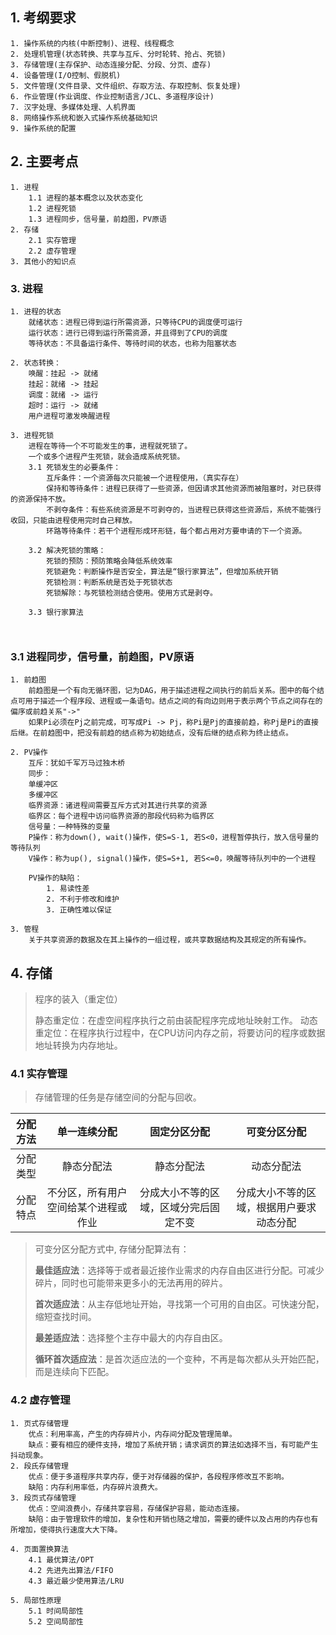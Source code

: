 ## 1. 考纲要求

```
1. 操作系统的内核(中断控制)、进程、线程概念
2. 处理机管理(状态转换、共享与互斥、分时轮转、抢占、死锁)
3. 存储管理(主存保护、动态连接分配、分段、分页、虚存)
4. 设备管理(I/O控制、假脱机)
5. 文件管理(文件目录、文件组织、存取方法、存取控制、恢复处理)
6. 作业管理(作业调度、作业控制语言/JCL、多道程序设计)
7. 汉字处理、多媒体处理、人机界面
8. 网络操作系统和嵌入式操作系统基础知识
9. 操作系统的配置
```



## 2. 主要考点

```
1. 进程
	1.1 进程的基本概念以及状态变化
	1.2 进程死锁
	1.3 进程同步，信号量，前趋图，PV原语
2. 存储
	2.1 实存管理
	2.2 虚存管理
3. 其他小的知识点
```



### 3. 进程

```
1. 进程的状态
	就绪状态：进程已得到运行所需资源，只等待CPU的调度便可运行
	运行状态：进行已得到运行所需资源，并且得到了CPU的调度
	等待状态：不具备运行条件、等待时间的状态，也称为阻塞状态

2. 状态转换：
	唤醒：挂起 -> 就绪
	挂起：就绪 -> 挂起
	调度：就绪 -> 运行
	超时：运行 -> 就绪
	用户进程可激发唤醒进程
	
3. 进程死锁
	进程在等待一个不可能发生的事，进程就死锁了。
	一个或多个进程产生死锁，就会造成系统死锁。
	3.1 死锁发生的必要条件：
		互斥条件：一个资源每次只能被一个进程使用，（真实存在）
		保持和等待条件：进程已获得了一些资源，但因请求其他资源而被阻塞时，对已获得的资源保持不放。
		不剥夺条件：有些系统资源是不可剥夺的，当进程已获得这些资源后，系统不能强行收回，只能由进程使用完时自己释放。
		环路等待条件：若干个进程形成环形链，每个都占用对方要申请的下一个资源。
	
	3.2 解决死锁的策略：
		死锁的预防：预防策略会降低系统效率
		死锁避免：判断操作是否安全，算法是“银行家算法”，但增加系统开销
		死锁检测：判断系统是否处于死锁状态
		死锁解除：与死锁检测结合使用。使用方式是剥夺。
	
	3.3 银行家算法
		
	
```



### 3.1 进程同步，信号量，前趋图，PV原语

```
1. 前趋图
	前趋图是一个有向无循环图，记为DAG，用于描述进程之间执行的前后关系。图中的每个结点可用于描述一个程序段、进程或一条语句。结点之间的有向边则用于表示两个节点之间存在的偏序或前趋关系"->"
	如果Pi必须在Pj之前完成，可写成Pi -> Pj，称Pi是Pj的直接前趋，称Pj是Pi的直接后继。在前趋图中，把没有前趋的结点称为初始结点，没有后继的结点称为终止结点。
	
2. PV操作
	互斥：犹如千军万马过独木桥
	同步：
	单缓冲区
	多缓冲区
	临界资源：诸进程间需要互斥方式对其进行共享的资源
	临界区：每个进程中访问临界资源的那段代码称为临界区
	信号量：一种特殊的变量
	P操作：称为down(), wait()操作，使S=S-1, 若S<0，进程暂停执行，放入信号量的等待队列
	V操作：称为up(), signal()操作，使S=S+1, 若S<=0，唤醒等待队列中的一个进程
	
    PV操作的缺陷：
    	1. 易读性差
    	2. 不利于修改和维护
    	3. 正确性难以保证

3. 管程
	关于共享资源的数据及在其上操作的一组过程，或共享数据结构及其规定的所有操作。
```



## 4. 存储

> 程序的装入（重定位）
>
> 静态重定位：在虚空间程序执行之前由装配程序完成地址映射工作。
> 动态重定位：在程序执行过程中，在CPU访问内存之前，将要访问的程序或数据地址转换为内存地址。

### 4.1 实存管理

> 存储管理的任务是存储空间的分配与回收。

| 分配方法 |             单一连续分配             |              固定分区分配              |               可变分区分配               |
| :------: | :----------------------------------: | :------------------------------------: | :--------------------------------------: |
| 分配类型 |              静态分配法              |               静态分配法               |                动态分配法                |
| 分配特点 | 不分区，所有用户空间给某个进程或作业 | 分成大小不等的区域，区域分完后固定不变 | 分成大小不等的区域，根据用户要求动态分配 |

> 可变分区分配方式中, 存储分配算法有：
>
> **最佳适应法**：选择等于或者最近接作业需求的内存自由区进行分配。可减少碎片，同时也可能带来更多小的无法再用的碎片。
>
> **首次适应法**：从主存低地址开始，寻找第一个可用的自由区。可快速分配，缩短查找时间。
>
> **最差适应法**：选择整个主存中最大的内存自由区。
>
> **循环首次适应法**：是首次适应法的一个变种，不再是每次都从头开始匹配，而是连续向下匹配。



### 4.2 虚存管理

```
1. 页式存储管理
	优点：利用率高，产生的内存碎片小，内存间分配及管理简单。
	缺点：要有相应的硬件支持，增加了系统开销；请求调页的算法如选择不当，有可能产生抖动现象。
2. 段氏存储管理
	优点：便于多道程序共享内存，便于对存储器的保护，各段程序修改互不影响。
	缺陷：内存利用率低，内存碎片浪费大。
3. 段页式存储管理
	优点：空间浪费小，存储共享容易，存储保护容易，能动态连接。
	缺陷：由于管理软件的增加，复杂性和开销也随之增加，需要的硬件以及占用的内存也有所增加，使得执行速度大大下降。

4. 页面置换算法
	4.1 最优算法/OPT
	4.2 先进先出算法/FIFO
	4.3 最近最少使用算法/LRU
	
5. 局部性原理
	5.1 时间局部性
	5.2 空间局部性
```

















 






